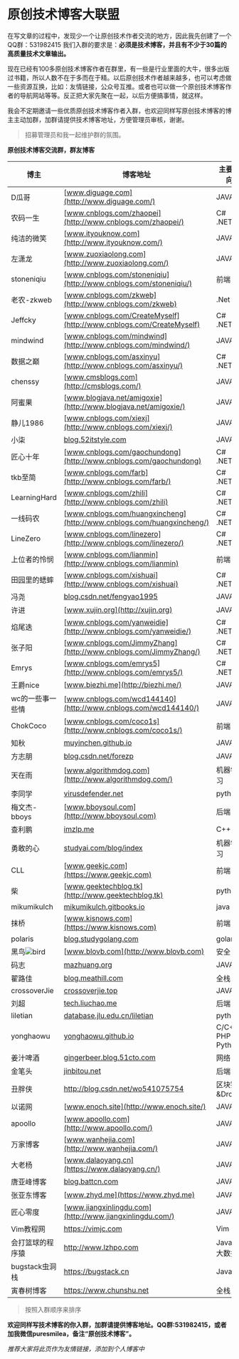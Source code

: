 # 原创技术博客大联盟

在写文章的过程中，发现少一个让原创技术作者交流的地方，因此我先创建了一个QQ群：531982415   我们入群的要求是：**必须是技术博客，并且有不少于30篇的高质量技术文章输出。**

现在已经有100多原创技术博客作者在群里，有一些是行业里面的大牛，很多出版过书籍，所以人数不在于多而在于精。以后原创技术作者越来越多，也可以考虑做一些资源互换，比如：友情链接，公众号互推。或者也可以做一个原创技术博客作者的导航网站等等。反正把大家先聚在一起，以后方便搞事情，就这样。

我会不定期邀请一些优质原创技术博客作者入群，也欢迎同样写原创技术博客的博主主动加群，加群请提供技术博客地址，方便管理员审核，谢谢。

> 招募管理员和我一起维护群的氛围。

**原创技术博客交流群，群友博客**

| 博主                                                         | 博客地址                                                     | 主要方向             | 微信公众号       |
| ------------------------------------------------------------ | ------------------------------------------------------------ | -------------------- | ---------------- |
| D瓜哥                                                        | [www.diguage.com](http://www.diguage.com/)                   | JAVA                 |                  |
| 农码一生                                                     | [www.cnblogs.com/zhaopei](http://www.cnblogs.com/zhaopei/)   | C# .NET              |                  |
| 纯洁的微笑                                                   | [www.ityouknow.com](http://www.ityouknow.com/)               | JAVA                 | 纯洁的微笑       |
| 左潇龙                                                       | [www.zuoxiaolong.com](http://www.zuoxiaolong.com/)           | JAVA                 |                  |
| stoneniqiu                                                   | [www.cnblogs.com/stoneniqiu](http://www.cnblogs.com/stoneniqiu/) | 前端                 |                  |
| 老农-zkweb                                                   | [www.cnblogs.com/zkweb](http://www.cnblogs.com/zkweb)        | .Net                 |                  |
| Jeffcky                                                      | [www.cnblogs.com/CreateMyself](http://www.cnblogs.com/CreateMyself) | C# .NET              |                  |
| mindwind                                                     | [www.cnblogs.com/mindwind](http://www.cnblogs.com/mindwind/) | JAVA                 | mindwind         |
| 数据之巅                                                     | [www.cnblogs.com/asxinyu](http://www.cnblogs.com/asxinyu/)   | C# .NET              |                  |
| chenssy                                                      | [www.cmsblogs.com](http://cmsblogs.com/)                     | JAVA                 |                  |
| 阿蜜果                                                       | [www.blogjava.net/amigoxie](http://www.blogjava.net/amigoxie/) | JAVA                 |                  |
| 静儿1986                                                     | [www.cnblogs.com/xiexj](http://www.cnblogs.com/xiexj/)       | JAVA                 |                  |
| 小柒                                                         | [blog.52itstyle.com](http://blog.52itstyle.com/)             | JAVA                 |                  |
| 匠心十年                                                     | [www.cnblogs.com/gaochundong](http://www.cnblogs.com/gaochundong) | C# .NET              |                  |
| tkb至简                                                      | [www.cnblogs.com/farb](http://www.cnblogs.com/farb/)         | C# .NET              |                  |
| LearningHard                                                 | [www.cnblogs.com/zhili](http://www.cnblogs.com/zhili)        | C# .NET              |                  |
| 一线码农                                                     | [www.cnblogs.com/huangxincheng](http://www.cnblogs.com/huangxincheng/) | C# .NET              |                  |
| LineZero                                                     | [www.cnblogs.com/linezero](http://www.cnblogs.com/linezero/) | C# .NET              |                  |
| 上位者的怜悯                                                 | [www.cnblogs.com/lianmin](http://www.cnblogs.com/lianmin)    | 前端                 |                  |
| 田园里的蟋蟀                                                 | [www.cnblogs.com/xishuai](http://www.cnblogs.com/xishuai)    | C# .NET              |                  |
| 冯尧                                                         | [blog.csdn.net/fengyao1995](http://blog.csdn.net/fengyao1995) | JAVA                 |                  |
| 许进                                                         | [www.xujin.org](http://xujin.org)                            | JAVA                 |                  |
| 焰尾迭                                                       | [www.cnblogs.com/yanweidie](http://www.cnblogs.com/yanweidie/) | C# .NET              |                  |
| 张子阳                                                       | [www.cnblogs.com/JimmyZhang](http://www.cnblogs.com/JimmyZhang/) | C# .NET              |                  |
| Emrys                                                        | [www.cnblogs.com/emrys5](http://www.cnblogs.com/emrys5/)     | C# .NET              |                  |
| 王爵nice                                                     | [www.biezhi.me](http://biezhi.me/)                           | JAVA                 |                  |
| wc的一些事一些情                                             | [www.cnblogs.com/wcd144140](http://www.cnblogs.com/wcd144140/) | JAVA                 |                  |
| ChokCoco                                                     | [www.cnblogs.com/coco1s](http://www.cnblogs.com/coco1s/)     | 前端                 |                  |
| 知秋                                                         | [muyinchen.github.io](https://muyinchen.github.io/)          | JAVA                 |                  |
| 方志朋                                                       | [blog.csdn.net/forezp](http://blog.csdn.net/forezp)          | JAVA                 |                  |
| 天在雨                                                       | [www.algorithmdog.com](http://www.algorithmdog.com/)         | 机器学习             |                  |
| 李同学                                                       | [virusdefender.net](https://virusdefender.net)               | python               |                  |
| 梅文杰-bboys                                                 | [www.bboysoul.com](http://www.bboysoul.com)                  | 后端                 |                  |
| 查利鹏                                                       | [imzlp.me](https://imzlp.me)                                 | C++                  |                  |
| 勇敢的心                                                     | [studyai.com/blog/index](http://studyai.com/blog/index)      | 机器学习             |                  |
| CLL                                                          | [www.geekjc.com](https://www.geekjc.com)                     | 前端                 |                  |
| 柴                                                           | [www.geektechblog.tk](http://www.geektechblog.tk)            | python               |                  |
| mikumikulch                                                  | [mikumikulch.gitbooks.io](https://mikumikulch.gitbooks.io/chucklin_blog/content/) | java                 |                  |
| 抹桥                                                         | [www.kisnows.com](https://www.kisnows.com)                   | 前端                 |                  |
| polaris                                                      | [blog.studygolang.com](http://blog.studygolang.com)          | golang               |                  |
| 黑鸟![bird](https://github.githubassets.com/images/icons/emoji/unicode/1f426.png) | [www.blovb.com](http://www.blovb.com)                        | 安全                 |                  |
| 码志                                                         | [mazhuang.org](http://mazhuang.org)                          | JAVA                 |                  |
| 翟路佳                                                       | [blog.meathill.com](http://blog.meathill.com)                | 全栈                 |                  |
| crossoverJie                                                 | [crossoverjie.top](https://crossoverjie.top)                 | JAVA                 | crossoverJie     |
| 刘超                                                         | [tech.liuchao.me](https://tech.liuchao.me)                   | 后端                 |                  |
| liletian                                                     | [database.jlu.edu.cn/liletian](http://database.jlu.edu.cn/liletian) | python               |                  |
| yonghaowu                                                    | [yonghaowu.github.io](http://yonghaowu.github.io)            | C/C++, PHP or Python |                  |
| 姜汁啤酒                                                     | [gingerbeer.blog.51cto.com](http://gingerbeer.blog.51cto.com) | 网络                 |                  |
| 金笔头                                                       | [jinbitou.net](http://jinbitou.net)                          | 后端                 |                  |
| 丑胖侠                                                       | http://blog.csdn.net/wo541075754                             | 区块链&Drools        |                  |
| 以诺网                                                       | [www.enoch.site](http://www.enoch.site/)                     | JAVA                 | 无               |
| apoollo                                                      | [www.apoollo.com](http://www.apoollo.com/)                   | JAVA                 | 无               |
| 万家博客                                                     | [www.wanhejia.com](http://www.wanhejia.com/)                 | JAVA                 | 无               |
| 大老杨                                                       | [www.dalaoyang.cn](https://www.dalaoyang.cn/)                | JAVA                 | 大老杨           |
| 唐亚峰博客                                                   | [blog.battcn.com](http://blog.battcn.com/)                   | JAVA                 | battcn           |
| 张亚东博客                                                   | [www.zhyd.me](https://www.zhyd.me)                           | JAVA                 | 码一码           |
| 匠心零度                                                     | [www.jiangxinlingdu.com](http://www.jiangxinlingdu.com/)     | JAVA                 | 匠心零度         |
| Vim教程网                                                    | https://vimjc.com                                            | Vim                  | vimtutor         |
| 会打篮球的程序猿                                             | http://www.lzhpo.com                                         | Java和大数据         | 会打篮球的程序猿 |
| bugstack虫洞栈                                               | https://bugstack.cn                                          | Java                 | bugstack虫洞栈   |
| 寅春树博客                                                   | https://www.chunshu.net                                      | 全栈                 | 寅春树           |

> 按照入群顺序来排序

**欢迎同样写技术博客的你入群，加群请提供博客地址。QQ群:531982415，或者加我微信puresmilea，备注“原创技术博客”。**

*推荐大家将此页作为友情链接，添加到个人博客中*

<script src="https://s22.cnzz.com/z_stat.php?id=1264526122&web_id=1264526122" language="JavaScript"></script>